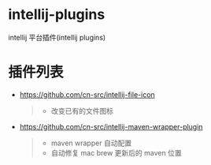 # intellij-plugins
intellij 平台插件(intellij plugins)

# 插件列表
* https://github.com/cn-src/intellij-file-icon
  > * 改变已有的文件图标

* https://github.com/cn-src/intellij-maven-wrapper-plugin
  > * maven wrapper 自动配置
  > * 自动修复 mac brew 更新后的 maven 位置
